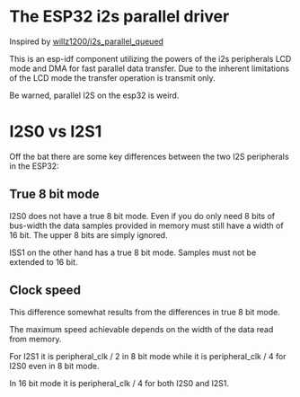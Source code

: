 The ESP32 i2s parallel driver
=============================

Inspired by [willz1200/i2s_parallel_queued](https://github.com/willz1200/i2s_parallel_queued)

This is an esp-idf component utilizing the powers of the i2s peripherals LCD mode and DMA for fast parallel data transfer.
Due to the inherent limitations of the LCD mode the transfer operation is transmit only.

Be warned, parallel I2S on the esp32 is weird.

# I2S0 vs I2S1

Off the bat there are some key differences between the two I2S peripherals in the ESP32:

## True 8 bit mode

I2S0 does not have a true 8 bit mode. Even if you do only need 8 bits of bus-width the
data samples provided in memory must still have a width of 16 bit. The upper 8 bits are
simply ignored.

ISS1 on the other hand has a true 8 bit mode. Samples must not be extended to 16 bit.

## Clock speed

This difference somewhat results from the differences in true 8 bit mode.

The maximum speed achievable depends on the width of the data read from memory.

For I2S1 it is peripheral_clk / 2 in 8 bit mode while it is peripheral_clk / 4 for I2S0 even in 8 bit mode.

In 16 bit mode it is peripheral_clk / 4 for both I2S0 and I2S1.
